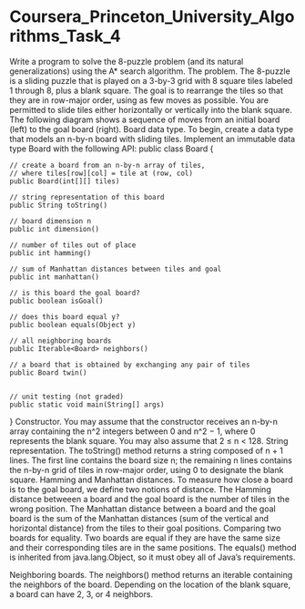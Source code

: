 # Coursera_Princeton_University_Algorithms_Task_4
Write a program to solve the 8-puzzle problem (and its natural generalizations) using the A* search algorithm.
The problem. The 8-puzzle is a sliding puzzle that is played on a 3-by-3 grid with 8 square tiles labeled 1 through 8, plus a blank square. The goal is to rearrange the tiles so that they are in row-major order, using as few moves as possible. You are permitted to slide tiles either horizontally or vertically into the blank square. The following diagram shows a sequence of moves from an initial board (left) to the goal board (right).
Board data type. To begin, create a data type that models an n-by-n board with sliding tiles. Implement an immutable data type Board with the following API:
public class Board {

    // create a board from an n-by-n array of tiles,
    // where tiles[row][col] = tile at (row, col)
    public Board(int[][] tiles)
                                           
    // string representation of this board
    public String toString()

    // board dimension n
    public int dimension()

    // number of tiles out of place
    public int hamming()

    // sum of Manhattan distances between tiles and goal
    public int manhattan()

    // is this board the goal board?
    public boolean isGoal()

    // does this board equal y?
    public boolean equals(Object y)

    // all neighboring boards
    public Iterable<Board> neighbors()

    // a board that is obtained by exchanging any pair of tiles
    public Board twin()
    

    // unit testing (not graded)
    public static void main(String[] args)

}
Constructor.  You may assume that the constructor receives an n-by-n array containing the n^2 integers between 0 and n^2 − 1, where 0 represents the blank square. You may also assume that 2 ≤ n < 128.
String representation.  The toString() method returns a string composed of n + 1 lines. The first line contains the board size n; the remaining n lines contains the n-by-n grid of tiles in row-major order, using 0 to designate the blank square.
Hamming and Manhattan distances.  To measure how close a board is to the goal board, we define two notions of distance. The Hamming distance betweeen a board and the goal board is the number of tiles in the wrong position. The Manhattan distance between a board and the goal board is the sum of the Manhattan distances (sum of the vertical and horizontal distance) from the tiles to their goal positions.
Comparing two boards for equality.  Two boards are equal if they are have the same size and their corresponding tiles are in the same positions. The equals() method is inherited from java.lang.Object, so it must obey all of Java’s requirements.

Neighboring boards.  The neighbors() method returns an iterable containing the neighbors of the board. Depending on the location of the blank square, a board can have 2, 3, or 4 neighbors.
